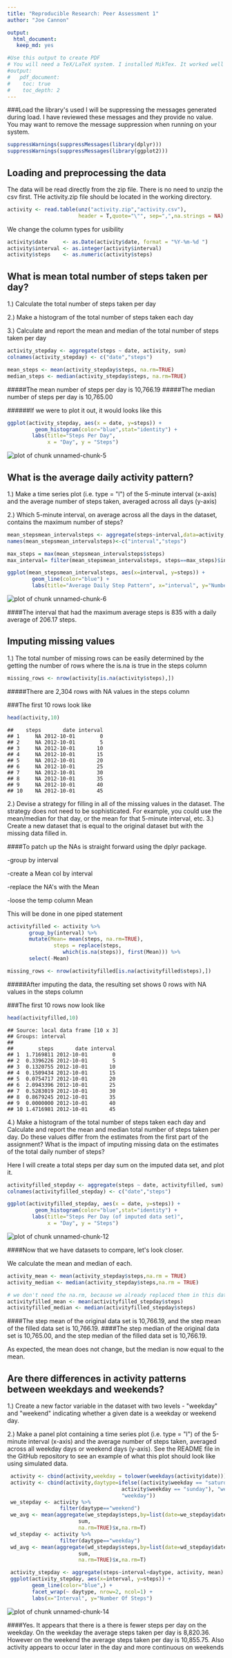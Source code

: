 ```yaml
---
title: "Reproducible Research: Peer Assessment 1"
author: "Joe Cannon"

output: 
  html_document:
   keep_md: yes

#Use this output to create PDF
# You will need a TeX/LaTeX system. I installed MikTex. It worked well for me.
#output: 
#   pdf_document: 
#    toc: true
#    toc_depth: 2
---
```





###Load the library's used
I will be suppressing the messages generated during load. I have reviewed these messages and they provide no value. You may want to remove the message suppression when running on your system.

```r
suppressWarnings(suppressMessages(library(dplyr)))
suppressWarnings(suppressMessages(library(ggplot2)))
```

## Loading and preprocessing the data
The data will be read directly from the zip file. There is no need to unzip the csv first. THe activity.zip file should be located in the working directory.


```r
activity <- read.table(unz("activity.zip","activity.csv"),
                       header = T,quote="\"", sep=",",na.strings = NA)
```

We change the column types for usibility

```r
activity$date     <- as.Date(activity$date, format = "%Y-%m-%d ")
activity$interval <- as.integer(activity$interval)
activity$steps    <- as.numeric(activity$steps)
```



## What is mean total number of steps taken per day?
1.) Calculate the total number of steps taken per day

2.) Make a histogram of the total number of steps taken each day

3.) Calculate and report the mean and median of the total number of steps taken per day


```r
activity_stepday <- aggregate(steps ~ date, activity, sum)
colnames(activity_stepday) <- c("date","steps")

mean_steps <- mean(activity_stepday$steps, na.rm=TRUE)
median_steps <- median(activity_stepday$steps, na.rm=TRUE)
```
#####The mean number of steps per day is 10,766.19
#####The median number of steps per day is 10,765.00


######If we were to plot it out, it would looks like this

```r
ggplot(activity_stepday, aes(x = date, y=steps)) + 
         geom_histogram(color="blue",stat="identity") +
        labs(title="Steps Per Day", 
             x = "Day", y = "Steps") 
```

![plot of chunk unnamed-chunk-5](figure/unnamed-chunk-5-1.png) 

## What is the average daily activity pattern?
1.) Make a time series plot (i.e. type = "l") of the 5-minute interval (x-axis) and the average number of steps taken, averaged across all days (y-axis)

2.) Which 5-minute interval, on average across all the days in the dataset, contains the maximum number of steps?


```r
mean_stepsmean_intervalsteps <- aggregate(steps~interval,data=activity, mean, na.rm=TRUE)
names(mean_stepsmean_intervalsteps)<-c("interval","steps")

max_steps = max(mean_stepsmean_intervalsteps$steps)
max_interval= filter(mean_stepsmean_intervalsteps, steps==max_steps)$interval

ggplot(mean_stepsmean_intervalsteps, aes(x=interval, y=steps)) +   
        geom_line(color="blue") +  
        labs(title="Average Daily Step Pattern", x="interval", y="Number of steps")
```

![plot of chunk unnamed-chunk-6](figure/unnamed-chunk-6-1.png) 

####The interval that had the maximum average steps is 835 with a daily average of 206.17 steps.

## Imputing missing values

1.) The total number of missing rows can be easily determined by the getting the number of rows where the is.na is true in the steps column

```r
missing_rows <- nrow(activity[is.na(activity$steps),])
```

#####There are 2,304 rows with NA values in the steps column

###The first 10 rows look like 

```r
head(activity,10)
```

```
##    steps       date interval
## 1     NA 2012-10-01        0
## 2     NA 2012-10-01        5
## 3     NA 2012-10-01       10
## 4     NA 2012-10-01       15
## 5     NA 2012-10-01       20
## 6     NA 2012-10-01       25
## 7     NA 2012-10-01       30
## 8     NA 2012-10-01       35
## 9     NA 2012-10-01       40
## 10    NA 2012-10-01       45
```


2.) Devise a strategy for filling in all of the missing values in the dataset. The strategy does not need to be sophisticated. For example, you could use the mean/median for that day, or the mean for that 5-minute interval, etc.
3.) Create a new dataset that is equal to the original dataset but with the missing data filled in.


####To patch up the NAs is straight forward using the dplyr package. 

-group by interval 

-create a Mean col by interval 

-replace the NA's with the Mean 

-loose the temp column Mean 

This will be done in one piped statement


```r
activityfilled <- activity %>%
       group_by(interval) %>%
       mutate(Mean= mean(steps, na.rm=TRUE), 
               steps = replace(steps, 
                  which(is.na(steps)), first(Mean))) %>%
       select(-Mean)
```



```r
missing_rows <- nrow(activityfilled[is.na(activityfilled$steps),])
```
#####After imputing the data, the resulting set shows 0 rows with NA values in the steps column

###The first 10 rows now look like 

```r
head(activityfilled,10)
```

```
## Source: local data frame [10 x 3]
## Groups: interval
## 
##        steps       date interval
## 1  1.7169811 2012-10-01        0
## 2  0.3396226 2012-10-01        5
## 3  0.1320755 2012-10-01       10
## 4  0.1509434 2012-10-01       15
## 5  0.0754717 2012-10-01       20
## 6  2.0943396 2012-10-01       25
## 7  0.5283019 2012-10-01       30
## 8  0.8679245 2012-10-01       35
## 9  0.0000000 2012-10-01       40
## 10 1.4716981 2012-10-01       45
```

4.) Make a histogram of the total number of steps taken each day and Calculate and report the mean and median total number of steps taken per day. Do these values differ from the estimates from the first part of the assignment? What is the impact of imputing missing data on the estimates of the total daily number of steps?

Here I will create a total steps per day sum on the imputed data set, and plot it.


```r
activityfilled_stepday <- aggregate(steps ~ date, activityfilled, sum)
colnames(activityfilled_stepday) <- c("date","steps")

ggplot(activityfilled_stepday, aes(x = date, y=steps)) + 
         geom_histogram(color="blue",stat="identity") +
        labs(title="Steps Per Day (of imputed data set)", 
             x = "Day", y = "Steps") 
```

![plot of chunk unnamed-chunk-12](figure/unnamed-chunk-12-1.png) 

####Now that we have datasets to compare, let's look closer.

We calculate the mean and median of each. 


```r
activity_mean <- mean(activity_stepday$steps,na.rm = TRUE)
activity_median <- median(activity_stepday$steps,na.rm = TRUE)

# we don't need the na.rm, because we already replaced them in this data set.
activityfilled_mean <- mean(activityfilled_stepday$steps)
activityfilled_median <- median(activityfilled_stepday$steps)
```


####The step mean of the original data set is 10,766.19, and the step mean of the filled data set is 10,766.19.
####The step median of the original data set is 10,765.00, and the step median of the filled data set is 10,766.19.

As expected, the mean does not change, but the median is now equal to the mean.

## Are there differences in activity patterns between weekdays and weekends?
1.) Create a new factor variable in the dataset with two levels - "weekday" and "weekend" indicating whether a given date is a weekday or weekend day.

2.) Make a panel plot containing a time series plot (i.e. type = "l") of the 5-minute interval (x-axis) and the average number of steps taken, averaged across all weekday days or weekend days (y-axis). See the README file in the GitHub repository to see an example of what this plot should look like using simulated data.


```r
 activity <- cbind(activity,weekday = tolower(weekdays(activity$date)))
 activity <- cbind(activity,daytype=ifelse((activity$weekday == "saturday" | 
                                     activity$weekday == "sunday"), "weekend", 
                                     "weekday"))
 we_stepday <- activity %>%
                 filter(daytype=="weekend")
 we_avg <- mean(aggregate(we_stepday$steps,by=list(date=we_stepday$date), 
                       sum, 
                       na.rm=TRUE)$x,na.rm=T)
 wd_stepday <- activity %>%
                 filter(daytype=="weekday")
 wd_avg <- mean(aggregate(wd_stepday$steps,by=list(date=wd_stepday$date), 
                       sum, 
                       na.rm=TRUE)$x,na.rm=T)

 activity_stepday <- aggregate(steps~interval+daytype, activity, mean)
 ggplot(activity_stepday, aes(x=interval, y=steps)) + 
        geom_line(color="blue",) +
        facet_wrap(~ daytype, nrow=2, ncol=1) +
        labs(x="Interval", y="Number Of Steps") 
```

![plot of chunk unnamed-chunk-14](figure/unnamed-chunk-14-1.png) 

####Yes. It appears that there is a there is fewer steps per day on the weekday. On the weekday the average steps taken per day is 8,820.36. However on the weekend the average steps taken per day is 10,855.75. Also activity appears to occur later in the day and more continuous on weekends       
       

